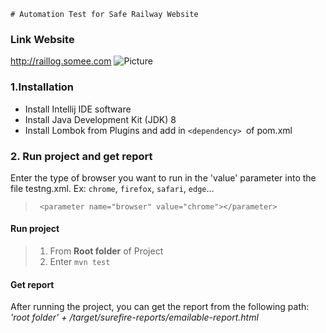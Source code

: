    # Automation Test for Safe Railway Website
### Link Website
http://raillog.somee.com
![Picture](http://raillog.somee.com/Image/banner.jpg)

### **1.Installation**
- Install Intellij IDE software
- Install Java Development Kit (JDK) 8
- Install Lombok from Plugins and add in `<dependency> `of pom.xml

### 2. Run project and get report
Enter the type of browser you want to run in the 'value' parameter into the file testng.xml.
Ex: `chrome`, `firefox`, `safari`, `edge`...
> ` <parameter name="browser" value="chrome"></parameter>`
#### Run project
> 1. From **Root folder** of Project
> 2. Enter `mvn test`
#### Get report
After running the project, you can get the report from the following path:
*'root folder' + /target/surefire-reports/emailable-report.html*
